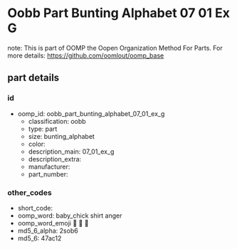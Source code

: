 # Oobb Part Bunting Alphabet 07 01 Ex G  

note: This is part of OOMP the Oopen Organization Method For Parts. For more details: https://github.com/oomlout/oomp_base

##  part details





### id
* oomp_id: oobb_part_bunting_alphabet_07_01_ex_g
  * classification: oobb
  * type: part
  * size: bunting_alphabet
  * color: 
  * description_main: 07_01_ex_g
  * description_extra: 
  * manufacturer: 
  * part_number: 

### other_codes
* short_code: 
* oomp_word: baby_chick shirt anger
* oomp_word_emoji :baby_chick: :shirt: :anger:
* md5_6_alpha: 2sob6
* md5_6: 47ac12